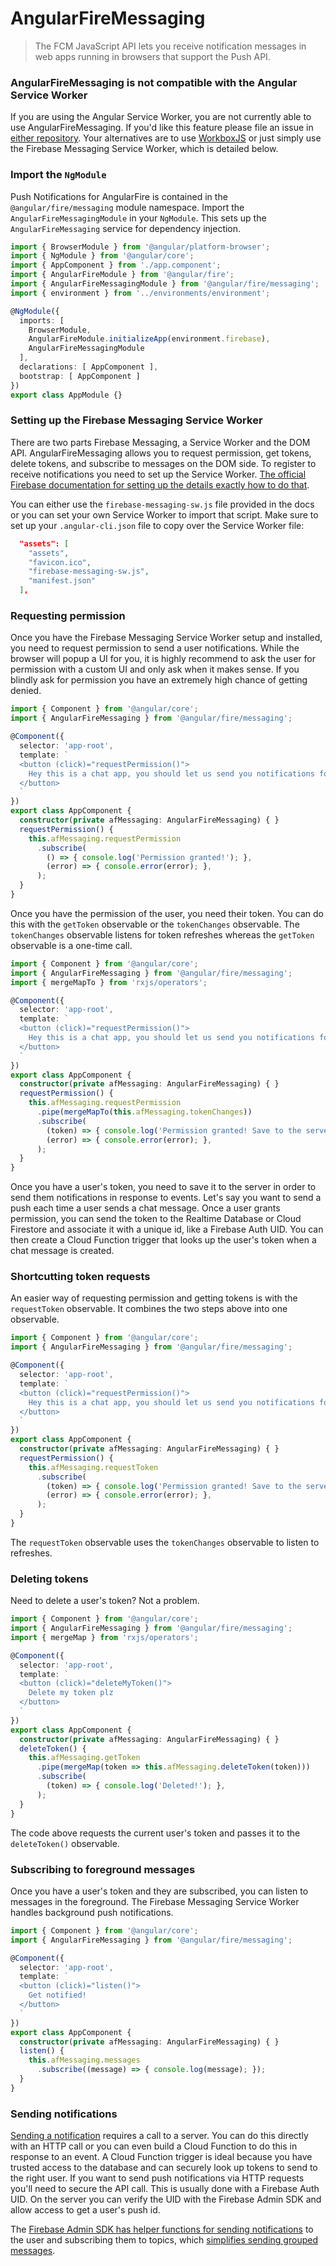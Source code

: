 # AngularFireMessaging

> The FCM JavaScript API lets you receive notification messages in web apps running in browsers that support the Push API.

### AngularFireMessaging is not compatible with the Angular Service Worker

If you are using the Angular Service Worker, you are not currently able to use AngularFireMessaging. If you'd like this feature please file an issue in [either repository](https://github.com/angular/angular/tree/master/packages/service-worker). Your alternatives are to use [WorkboxJS](https://developers.google.com/web/tools/workbox/) or just simply use the Firebase Messaging Service Worker, which is detailed below.

### Import the `NgModule`

Push Notifications for AngularFire is contained in the `@angular/fire/messaging` module namespace. Import the `AngularFireMessagingModule` in your `NgModule`. This sets up the `AngularFireMessaging` service for dependency injection.

```ts
import { BrowserModule } from '@angular/platform-browser';
import { NgModule } from '@angular/core';
import { AppComponent } from './app.component';
import { AngularFireModule } from '@angular/fire';
import { AngularFireMessagingModule } from '@angular/fire/messaging';
import { environment } from '../environments/environment';

@NgModule({
  imports: [
    BrowserModule,
    AngularFireModule.initializeApp(environment.firebase),
    AngularFireMessagingModule
  ],
  declarations: [ AppComponent ],
  bootstrap: [ AppComponent ]
})
export class AppModule {}
```

### Setting up the Firebase Messaging Service Worker

There are two parts Firebase Messaging, a Service Worker and the DOM API. AngularFireMessaging allows you to request permission, get tokens, delete tokens, and subscribe to messages on the DOM side. To register to receive notifications you need to set up the Service Worker. [The official Firebase documentation for setting up the details exactly how to do that](https://firebase.google.com/docs/cloud-messaging/js/client). 

You can either use the `firebase-messaging-sw.js` file provided in the docs or you can set your own Service Worker to import that script. Make sure to set up your `.angular-cli.json` file to copy over the Service Worker file:

```json
  "assets": [
    "assets",
    "favicon.ico",
    "firebase-messaging-sw.js",
    "manifest.json"
  ],
```

### Requesting permission

Once you have the Firebase Messaging Service Worker setup and installed, you need to request permission to send a user notifications. While the browser will popup a UI for you, it is highly recommend to ask the user for permission with a custom UI and only ask when it makes sense. If you blindly ask for permission you have an extremely high chance of getting denied.

```ts
import { Component } from '@angular/core';
import { AngularFireMessaging } from '@angular/fire/messaging';

@Component({
  selector: 'app-root',
  template: `
  <button (click)="requestPermission()">
    Hey this is a chat app, you should let us send you notifications for these reasons!
  </button>
  `
})
export class AppComponent {
  constructor(private afMessaging: AngularFireMessaging) { }
  requestPermission() {
    this.afMessaging.requestPermission
      .subscribe(
        () => { console.log('Permission granted!'); },
        (error) => { console.error(error); },  
      );
  }
}
```

Once you have the permission of the user, you need their token. You can do this with the `getToken` observable or the `tokenChanges` observable. The `tokenChanges` observable listens for token refreshes whereas the `getToken` observable is a one-time call.

```ts
import { Component } from '@angular/core';
import { AngularFireMessaging } from '@angular/fire/messaging';
import { mergeMapTo } from 'rxjs/operators';

@Component({
  selector: 'app-root',
  template: `
  <button (click)="requestPermission()">
    Hey this is a chat app, you should let us send you notifications for these reasons!
  </button>
  `
})
export class AppComponent {
  constructor(private afMessaging: AngularFireMessaging) { }
  requestPermission() {
    this.afMessaging.requestPermission
      .pipe(mergeMapTo(this.afMessaging.tokenChanges))
      .subscribe(
        (token) => { console.log('Permission granted! Save to the server!', token); },
        (error) => { console.error(error); },  
      );
  }
}
```

Once you have a user's token, you need to save it to the server in order to send them notifications in response to events. Let's say you want to send a push each time a user sends a chat message. Once a user grants permission, you can send the token to the Realtime Database or Cloud Firestore and associate it with a unique id, like a Firebase Auth UID. You can then create a Cloud Function trigger that looks up the user's token when a chat message is created.

### Shortcutting token requests

An easier way of requesting permission and getting tokens is with the `requestToken` observable. It combines the two steps above into one observable.

```ts
import { Component } from '@angular/core';
import { AngularFireMessaging } from '@angular/fire/messaging';

@Component({
  selector: 'app-root',
  template: `
  <button (click)="requestPermission()">
    Hey this is a chat app, you should let us send you notifications for these reasons!
  </button>
  `
})
export class AppComponent {
  constructor(private afMessaging: AngularFireMessaging) { }
  requestPermission() {
    this.afMessaging.requestToken
      .subscribe(
        (token) => { console.log('Permission granted! Save to the server!', token); },
        (error) => { console.error(error); },  
      );
  }
}
```

The `requestToken` observable uses the `tokenChanges` observable to listen to refreshes.

### Deleting tokens

Need to delete a user's token? Not a problem.

```ts
import { Component } from '@angular/core';
import { AngularFireMessaging } from '@angular/fire/messaging';
import { mergeMap } from 'rxjs/operators';

@Component({
  selector: 'app-root',
  template: `
  <button (click)="deleteMyToken()">
    Delete my token plz
  </button>
  `
})
export class AppComponent {
  constructor(private afMessaging: AngularFireMessaging) { }
  deleteToken() {
    this.afMessaging.getToken
      .pipe(mergeMap(token => this.afMessaging.deleteToken(token)))
      .subscribe(
        (token) => { console.log('Deleted!'); },
      );
  }
}
```

The code above requests the current user's token and passes it to the `deleteToken()` observable.

### Subscribing to foreground messages

Once you have a user's token and they are subscribed, you can listen to messages in the foreground. The Firebase Messaging Service Worker handles background push notifications.

```ts
import { Component } from '@angular/core';
import { AngularFireMessaging } from '@angular/fire/messaging';

@Component({
  selector: 'app-root',
  template: `
  <button (click)="listen()">
    Get notified!
  </button>
  `
})
export class AppComponent {
  constructor(private afMessaging: AngularFireMessaging) { }
  listen() {
    this.afMessaging.messages
      .subscribe((message) => { console.log(message); });
  }
}
```

### Sending notifications

[Sending a notification](https://firebase.google.com/docs/cloud-messaging/js/first-message) requires a call to a server. You can do this directly with an HTTP call or you can even build a Cloud Function to do this in response to an event. A Cloud Function trigger is ideal because you have trusted access to the database and can securely look up tokens to send to the right user. If you want to send push notifications via HTTP requests you'll need to secure the API call. This is usually done with a Firebase Auth UID. On the server you can verify the UID with the Firebase Admin SDK and allow access to get a user's push id.

The [Firebase Admin SDK has helper functions for sending notifications](https://firebase.google.com/docs/cloud-messaging/admin/send-messages) to the user and subscribing them to topics, which [simplifies sending grouped messages](https://firebase.google.com/docs/cloud-messaging/admin/manage-topic-subscriptions).
